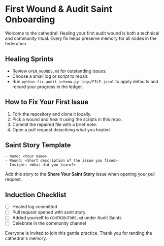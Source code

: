 # First Wound & Audit Saint Onboarding

Welcome to the cathedral! Healing your first audit wound is both a technical and
community ritual. Every fix helps preserve memory for all nodes in the
federation.

## Healing Sprints
- Review `OPEN_WOUNDS.md` for outstanding issues.
- Choose a small log or script to repair.
- Run `python fix_audit_schema.py logs/FILE.jsonl` to apply defaults and record
your progress in the ledger.

## How to Fix Your First Issue
1. Fork the repository and clone it locally.
2. Pick a wound and heal it using the scripts in this repo.
3. Commit the repaired file with a brief note.
4. Open a pull request describing what you healed.

## Saint Story Template
```
- Name: <Your name>
- Wound: <Short description of the issue you fixed>
- Insight: <What did you learn?>
```
Add this story to the **Share Your Saint Story** issue when opening your pull
request.

## Induction Checklist
- [ ] Healed log committed
- [ ] Pull request opened with saint story
- [ ] Added yourself to `CONTRIBUTORS.md` under Audit Saints
- [ ] Celebrate in the community channel

Everyone is invited to join this gentle practice. Thank you for tending the
cathedral's memory.
